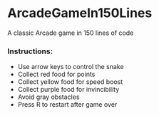 # ArcadeGameIn150Lines
A classic Arcade game in 150 lines of code

### Instructions:
- Use arrow keys to control the snake
- Collect red food for points
- Collect yellow food for speed boost
- Collect purple food for invincibility
- Avoid gray obstacles
- Press R to restart after game over
